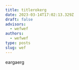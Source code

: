 ```yaml
---
title: titlerokerg
date: 2023-03-14T17:02:13.329Z
draft: false
advisors:
  - wefwef
authors:
  - wefwef
type: posts
slug: wef
---
```

e﻿argaerg
